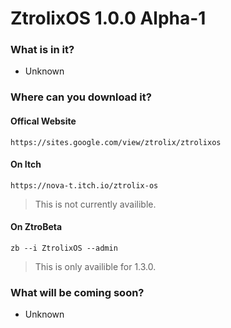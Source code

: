 # ZtrolixOS 1.0.0 Alpha-1

### What is in it?

- Unknown

### Where can you download it?
#### Offical Website
    https://sites.google.com/view/ztrolix/ztrolixos
#### On Itch
    https://nova-t.itch.io/ztrolix-os
> This is not currently availible.
#### On ZtroBeta
    zb --i ZtrolixOS --admin
> This is only availible for 1.3.0.

### What will be coming soon?

- Unknown
